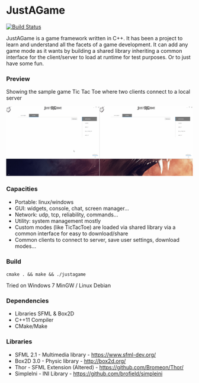 # JustAGame

[![Build Status](https://travis-ci.org/Shinao/JustAGame.svg?branch=master)](https://travis-ci.org/Shinao/JustAGame)

JustAGame is a game framework written in C++. It has been a project to learn and understand all the facets of a game development. It can add any game mode as it wants by building a shared library inheriting a common interface for the client/server to load at runtime for test purposes. Or to just have some fun.

### Preview
Showing the sample game Tic Tac Toe where two clients connect to a local server
<p align="center">
 <img width="50%" src="/docs/JAGLeftResized.gif"/><img width="50%" src="/docs/JAGRightResized.gif"/>
</p>

### Capacities
- Portable: linux/windows
- GUI: widgets, console, chat, screen manager...
- Network: udp, tcp, reliability, commands...
- Utility: system management mostly
- Custom modes (like TicTacToe) are loaded via shared library via a common interface for easy to download/share
- Common clients to connect to server, save user settings, download modes...

### Build
```
cmake . && make && ./justagame
```
Tried on Windows 7 MinGW / Linux Debian

### Dependencies
 - Libraries SFML & Box2D
 - C++11 Compiler
 - CMake/Make

### Libraries
- SFML 2.1 - Multimedia library - https://www.sfml-dev.org/
- Box2D 3.0 - Physic library - http://box2d.org/
- Thor - SFML Extension (Altered) - https://github.com/Bromeon/Thor/
- SimpleIni - INI Library - https://github.com/brofield/simpleini

